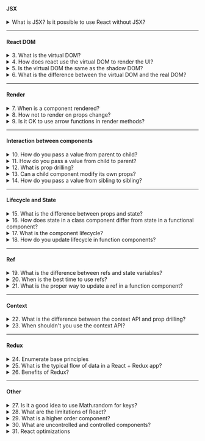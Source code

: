 #### JSX

<details>
<summary>What is JSX? Is it possible to use React without JSX?</summary>

- Что такое JSX?

JSX - `(JavaScript XML)` - расширения языка JS, который позволяет разработчику объединить (использовать синтаскис) JavaScript-кода 
и HTML/XML в один файл. По сути, JSX - это синтаксический сахар React.createElement. Берет наш код, который в jsx и компилирует его 
в функцию React.createElement.

- Можно ли использовать реакт без JSX?

Да, можно, нам просто нужно вместо компилятора уже самим писать return React.createElement.

```
function Greeting(props) {
  return React.createElement('div', null, 'Hello, ' + props.name + '!');
}
```

</details>

---

#### React DOM


<details>
<summary>3. What is the virtual DOM? </summary>

</details>

<details>
<summary>4. How does react use the virtual DOM to render the UI?</summary>

</details>

<details>
<summary>5. Is the virtual DOM the same as the shadow DOM?</summary>

</details>

<details>
<summary>6. What is the difference between the virtual DOM and the real DOM?</summary>

</details>

---

#### Render

<details>
<summary>7. When is a component rendered?</summary>

</details>


<details>
<summary>8. How not to render on props change?</summary>

</details>


<details>
<summary>9. Is it OK to use arrow functions in render methods?</summary>

</details>

---

#### Interaction between components

<details>
<summary>10. How do you pass a value from parent to child?</summary>

</details>

<details>
<summary>11. How do you pass a value from child to parent?</summary>

</details>

<details>
<summary>12. What is prop drilling?</summary>

</details>

<details>
<summary>13. Can a child component modify its own props?</summary>

</details>

<details>
<summary>14. How do you pass a value from sibling to sibling?</summary>

</details>

---

#### Lifecycle and State

<details>
<summary>15. What is the difference between props and state? </summary>

</details>

<details>
<summary>16. How does state in a class component differ from state in a functional component? </summary>

</details>

<details>
<summary>17. What is the component lifecycle?  </summary>

</details>

<details>
<summary>18. How do you update lifecycle in function components? </summary>

</details>

---

#### Ref

<details>
<summary>19.  What is the difference between refs and state variables? </summary>

</details>

<details>
<summary>20. When is the best time to use refs?  </summary>

</details>


<details>
<summary>21. What is the proper way to update a ref in a function component?  </summary>

</details>

---

#### Context

<details>
<summary>22. What is the difference between the context API and prop drilling?</summary>

</details>

<details>
<summary>23. When shouldn't you use the context API?</summary>

</details>

---

#### Redux

<details>
<summary>24. Enumerate base principles </summary>

</details>

<details>
<summary>25. What is the typical flow of data in a React + Redux app? </summary>

</details>

<details>
<summary>26. Benefits of Redux? </summary>

</details>

---

#### Other 

<details>
<summary>27. Is it a good idea to use Math.random for keys? </summary>

</details>

<details>
<summary>28.  What are the limitations of React? </summary>

</details>

<details>
<summary>29. What is a higher order component? </summary>

</details>


<details>
<summary>30. What are uncontrolled and controlled components?  </summary>

</details>

<details>
<summary>31. React optimizations </summary>

</details>

